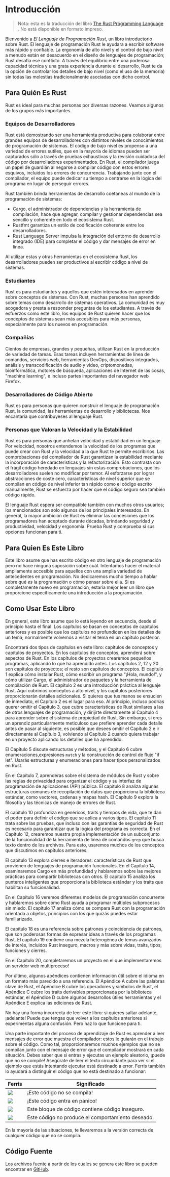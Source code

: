 # Introducción

> Nota: esta es la traducción del libro [The Rust Programming
> Language][nsprust] . No está disponible en formato impreso.

[nsprust]: https://nostarch.com/rust

Bienvenido a *El Lenguaje de Programación Rust*, un libro introductorio sobre Rust.
El lenguaje de programación Rust le ayudara a escribir software más rápido y confiable.
La ergonomía de alto nivel y el control de bajo nivel a menudo están en desacuerdo en el 
diseño de lenguajes de programación; Rust desafía ese conflicto. A través del equilibrio 
entre una poderosa capacidad técnica y una grata experiencia durante el desarrollo, Rust 
te da la opción de controlar los detalles de bajo nivel (como el uso de la memoria) sin 
todas las molestias tradicionalmente asociadas con dicho control.

## Para Quién Es Rust

Rust es ideal para muchas personas por diversas razones. Veamos algunos de los 
grupos más importantes.

### Equipos de Desarrolladores

Rust está demostrando ser una herramienta productiva para colaborar entre grandes equipos de
desarrolladores con distintos niveles de conocimientos de programación de sistemas. El código 
de bajo nivel es propenso a una variedad de errores sutiles, que en la mayoría de idiomas pueden ser
capturados sólo a través de pruebas exhaustivas y la revisión cuidadosa del código por 
desarrolladores experimentados. En Rust, el compilador juega un papel de guardián al negarse a
compilar código con estos errores esquivos, incluidos los errores de concurrencia. Trabajando
junto con el compilador, el equipo puede dedicar su tiempo a centrarse en la lógica del programa
en lugar de perseguir errores.

Rust también brinda herramientas de desarrollo coetaneas al mundo de la programación de sistemas:

* Cargo, el administrador de dependencias y la herramienta de compilación, hace que agregar,
  compilar y gestionar dependencias sea sencillo y coherente en todo el ecosistema Rust.
* Rustfmt garantiza un estilo de codificación coherente entre los desarrolladores.
* Rust Language Server impulsa la integración del entorno de desarrollo integrado (IDE) para 
  completar el código y dar mensajes de error en línea.

Al utilizar estas y otras herramientas en el ecosistema Rust, los desarrolladores pueden ser
productivos al escribir código a nivel de sistemas.

### Estudiantes

Rust es para estudiantes y aquellos que estén interesados en aprender sobre conceptos de sistemas.
Con Rust, muchas personas han aprendido sobre temas como desarrollo de sistemas operativos. La comunidad 
es muy acogedora y presta a responder preguntas de los estudiantes. A través de esfuerzos como este libro, 
los equipos de Rust quieren hacer que los conceptos de sistemas sean más accesibles para más personas, 
especialmente para los nuevos en programación.

### Compañías

Cientos de empresas, grandes y pequeñas, utilizan Rust en la producción de variedad de tareas. 
Esas tareas incluyen herramientas de línea de comandos, servicios web, herramientas DevOps,
dispositivos integrados, análisis y transcodificación de audio y video, criptomonedas,
bioinformática, motores de búsqueda, aplicaciones de Internet de las cosas, "machine learning", 
e incluso partes importantes del navegador web Firefox.

### Desarrolladores de Código Abierto

Rust es para personas que quieren construir el lenguaje de programación Rust, la comunidad,
las herramientas de desarrollo y bibliotecas. Nos encantaría que contribuyeses al lenguaje Rust.

### Personas que Valoran la Velocidad y la Estabilidad

Rust es para personas que anhelan velocidad y estabilidad en un lenguaje. Por velocidad, nosotros
entendemos la velocidad de los programas que puede crear con Rust y la velocidad a la que Rust 
te permite escribirlos. Las comprobaciones del compilador de Rust garantizan la estabilidad
mediante la incorporación de caracteristicas y la refactorización. Esto contrasta con el frágil
código heredado en lenguajes sin estas comprobaciones, que los desarrolladores suelen no modificar 
por temor. Al esforzarse por lograr abstracciones de coste cero, características de nivel superior 
que se compilan en código de nivel inferior tan rápido como el código escrito manualmente, Rust 
se esfuerza por hacer que el código seguro sea también código rápido.

El lenguaje Rust espera ser compatible también con muchos otros usuarios; los mencionados son solo 
algunos de los principales interesados. En general, la mayor ambición de Rust es eliminar las 
concesiones que los programadores han aceptado durante décadas, brindando seguridad *y* productividad, 
velocidad *y* ergonomía. Prueba Rust y comprueba si sus opciones funcionan para ti.

## Para Quien Es Este Libro

Este libro asume que has escrito código en otro lenguaje de programación pero no hace ninguna 
suposición sobre cuál. Intentamos hacer el material ampliamente accesible para aquellos con una amplia 
variedad de antecedentes en programación. No dedicaremos mucho tiempo a hablar sobre qué *es* la 
programación o cómo pensar sobre ella. Si es completamente nuevo en programación, estaría mejor leer 
un libro que proporcione específicamente una introducción a la programación.

## Como Usar Este Libro

En general, este libro asume que lo está leyendo en secuencia, desde el principio hasta el final. 
Los capítulos se basan en conceptos de capítulos anteriores y es posible que los capítulos no profundicen 
en los detalles de un tema; normalmente volvemos a visitar el tema en un capítulo posterior.

Encontrará dos tipos de capítulos en este libro: capítulos de conceptos y capítulos de proyectos. En 
los capítulos de conceptos, aprenderá sobre aspectos de Rust. En los capítulos de proyectos crearemos pequeños 
programas, aplicando lo que ha aprendido antes. Los capítulos 2, 12 y 20 son capítulos de proyectos; el resto 
son capítulos de conceptos.
El capítulo 1 explica cómo instalar Rust, cómo escribir un  programa "¡Hola, mundo!",
y cómo utilizar Cargo, el administrador de paquetes y la herramienta de compilación de Rust. 
El capítulo 2 es una introducción práctica al lenguaje Rust. Aquí cubrimos conceptos a alto
nivel, y los capítulos posteriores proporcionarán detalles adicionales. Si quieres que tus
manos se ensucien de inmediato, el Capítulo 2 es el lugar para eso. Al principio, incluso podrías querer omitir el Capítulo 3, que cubre características de Rust similares a las de otros lenguajes de programación, y dirijirte directamente al Capítulo 4 para aprender sobre el sistema de propiedad de Rust. Sin embargo, si eres un aprendiz particularmente meticuloso que prefiere aprender cada detalle antes de pasar al siguiente, es posible que desees omitir el Capítulo 2 e ir directamente al Capítulo 3, volviendo al Capítulo 2 cuando quiera trabajar en un proyecto aplicando los detalles que ha aprendido.

El Capítulo 5 discute estructuras y métodos, y el Capítulo 6 cubre enumeraciones,expresiones  `match` y la construcción de control de flujo "if let". Usarás estructuras y enumeraciones para hacer tipos personalizados en Rust.

En el Capítulo 7, aprenderas sobre el sistema de módulos de Rust y sobre las reglas de privacidad 
para organizar el código y su interfaz de programación de aplicaciones (API) pública. El capítulo 8 analiza algunas estructuras comunes de recopilación de datos que proporciona la biblioteca estándar, como vectores, cadenas y mapas hash. El Capítulo 9 explora la filosofía y las técnicas de manejo de errores de Rust.

El capítulo 10 profundiza en genéricos, traits y tiempos de vida, que te dan el poder para definir el código que se aplica a varios tipos. El capítulo 11 trata sobre las pruebas, que incluso con las garantías de seguridad de Rust es necesario para garantizar que la lógica del programa es correcta. En el Capítulo 12, crearemos nuestra propia implementación de un subconjunto de la funcionalidad de la herramienta de línea de comandos `grep` que busca texto dentro de los archivos. Para esto, usaremos muchos de los conceptos que discutimos en capítulos anteriores.

El capítulo 13 explora cierres e iteradores: características de Rust que provienen de lenguajes de programación funcionales. En el Capítulo 14, examinaremos Cargo en más profundidad y hablaremos sobre las mejores prácticas para compartir bibliotecas con otros.
El capítulo 15 analiza los punteros inteligentes que proporciona la biblioteca estándar y los traits que habilitan su funcionalidad.

En el Capítulo 16 veremos diferentes modelos de programación concurrente y hablaremos sobre cómo Rust ayuda a programar múltiples subprocesos sin miedo. El capítulo 17 analiza cómo se compara Rust con la programación orientada a objetos, principios con los que quizás puedes estar familiarizado.

El capítulo 18 es una referencia sobre patrones y coincidencia de patrones, que son poderosas formas de expresar ideas a través de los programas Rust. El capítulo 19 contiene una mezcla heterogénea de temas avanzados de interés, incluidos Rust inseguro, macros y más sobre vidas, traits, tipos, funciones y cierres.

En el Capítulo 20, completaremos un proyecto en el que implementaremos un servidor web multiproceso!

Por último, algunos apéndices contienen información útil sobre el idioma en un formato más parecido a una referencia. 
El Apéndice A cubre las palabras clave de Rust, el Apéndice B
cubre los operadores y símbolos de Rust, el Apéndice C cubre los traits derivables
proporcionada por la biblioteca estándar, el Apéndice D cubre algunos desarrollos útiles
herramientas y el Apéndice E explica las ediciones de Rust.

No hay una forma incorrecta de leer este libro: si quieres saltar adelante, ¡adelante!
Puede que tengas que volver a los capítulos anteriores si experimentas alguna confusión. Pero haz lo que funcione para ti.

<span id="ferris"></span>

Una parte importante del proceso de aprendizaje de Rust es aprender a leer mensajes de error que muestra el compilador: estos le guiarán en el trabajo sobre el código.
Como tal, proporcionaremos muchos ejemplos que no se compilan junto con el mensaje de error que el compilador mostrará en cada situación. Debes saber que si entras y ejecutas un ejemplo aleatorio, ¡puede que no se compile! Asegúrate de leer el texto circundante para ver si el ejemplo que estás intentando ejecutar está destinado a error. Ferris también lo ayudará a distinguir el código que no está destinado a funcionar:

| Ferris                                                                 | Significado                                      |
|------------------------------------------------------------------------|--------------------------------------------------|
| <img src="img/ferris/does_not_compile.svg" class="ferris-explain"/>    | ¡Este código no se compila!                      |
| <img src="img/ferris/panics.svg" class="ferris-explain"/>              | ¡Este código entra en pánico!                    |
| <img src="img/ferris/unsafe.svg" class="ferris-explain"/>              | Este bloque de código contiene código inseguro.  |
| <img src="img/ferris/not_desired_behavior.svg" class="ferris-explain"/>| Este código no produce el comportamiento deseado.|


En la mayoría de las situaciones, te llevaremos a la versión correcta de cualquier código que
no se compila.

## Código Fuente

Los archivos fuente a partir de los cuales se genera este libro se pueden encontrar en
[GitHub][book].

[book]: https://github.com/rust-lang/book/tree/master/src
